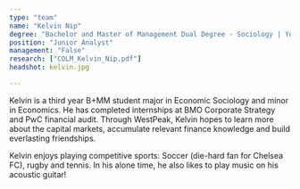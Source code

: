 ```yaml
---
type: "team"
name: "Kelvin Nip"
degree: "Bachelor and Master of Management Dual Degree - Sociology | Year 3"
position: "Junior Analyst"
management: "False"
research: ["COLM_Kelvin_Nip.pdf"]
headshot: kelvin.jpg

---
```


Kelvin is a third year B+MM student major in Economic Sociology and minor in Economics. He has completed internships at BMO Corporate Strategy and PwC financial audit. Through WestPeak, Kelvin hopes to learn more about the capital markets, accumulate relevant finance knowledge and build everlasting friendships.

Kelvin enjoys playing competitive sports: Soccer (die-hard fan for Chelsea FC), rugby and tennis. In his alone time, he also likes to play music on his acoustic guitar!
